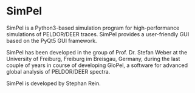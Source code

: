 SimPel
======

SimPel is a Python3-based simulation program for high-performance simulations of PELDOR/DEER traces. SimPel provides a user-friendly GUI based on the PyQt5 GUI framework.

SimPel has been developed in the group of Prof. Dr. Stefan Weber at the University of Freiburg, Freiburg im Breisgau, Germany, during the last couple of years in course of developing GloPel, a software for advanced global analysis of PELDOR/DEER spectra.

SimPel is developed by Stephan Rein.

